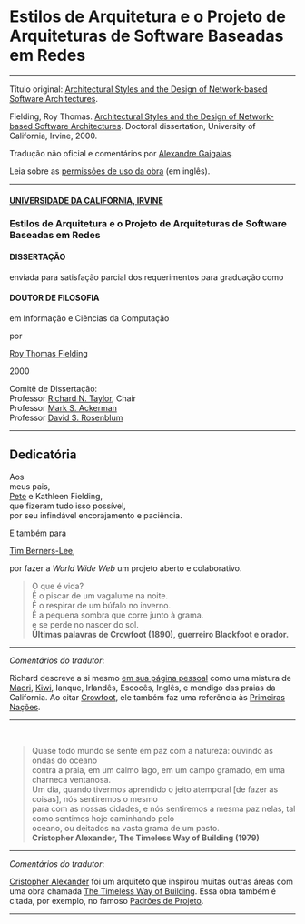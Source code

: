 Estilos de Arquitetura e o Projeto de Arquiteturas de Software Baseadas em Redes
====================

---

Título original: [Architectural Styles and the Design of Network-based Software Architectures](https://www.ics.uci.edu/~fielding/pubs/dissertation/top.htm).

Fielding, Roy Thomas. [Architectural Styles and the Design of Network-based Software Architectures](https://www.ics.uci.edu/~fielding/pubs/dissertation/faq.htm). Doctoral dissertation, University of California, Irvine, 2000.

Tradução não oficial e comentários por [Alexandre Gaigalas](http://gaigalas.net). 

Leia sobre as [permissões de uso da obra](https://www.ics.uci.edu/~fielding/pubs/dissertation/faq.htm) (em inglês).

---

#### [UNIVERSIDADE DA CALIFÓRNIA, IRVINE](https://pt.wikipedia.org/wiki/Universidade_da_Calif%C3%B3rnia)
### Estilos de Arquitetura e o Projeto de Arquiteturas de Software Baseadas em Redes

#### DISSERTAÇÃO

enviada para satisfação parcial dos requerimentos para graduação como

#### DOUTOR DE FILOSOFIA

em Informação e Ciências da Computação

por

[Roy Thomas Fielding](https://www.ics.uci.edu/~fielding/)

2000



Comitê de Dissertação:<br>
Professor [Richard N. Taylor](http://www.ics.uci.edu/~taylor/), Chair<br>
Professor [Mark S. Ackerman](https://www.eecs.umich.edu/eecs/faculty/eecsfaculty.html?uniqname=ackerm)<br>
Professor [David S. Rosenblum](http://www.comp.nus.edu.sg/~david/)<br>

---

## Dedicatória

Aos<br>
meus pais,<br>
[Pete](http://www.faculty.uci.edu/profile.cfm?faculty_id=2352) e Kathleen Fielding,<br>
que fizeram tudo isso possível,<br>
por seu infindável encorajamento e paciência.<br>

E também para<br>

[Tim Berners-Lee](https://pt.wikipedia.org/wiki/Tim_Berners-Lee),<br>

por fazer a _World Wide Web_ um projeto aberto e colaborativo.


> O que é vida?<br>
> É o piscar de um vagalume na noite.<br>
> É o respirar de um búfalo no inverno.<br>
> É a pequena sombra que corre junto à grama.<br>
> e se perde no nascer do sol.<br>
> **Últimas palavras de Crowfoot (1890), guerreiro Blackfoot e orador.**

---

*Comentários do tradutor*:

Richard descreve a si mesmo [em sua página pessoal](https://www.ics.uci.edu/~fielding/) como uma mistura de [Maori](https://en.wikipedia.org/wiki/M%C4%81ori_people), [Kiwi](https://en.wikipedia.org/wiki/Kiwi_%28people%29), Ianque, Irlandês, Escocês, Inglês, e mendigo das praias da California. Ao citar [Crowfoot](https://en.wikipedia.org/wiki/Crowfoot), ele também faz uma referência às [Primeiras Nações](https://pt.wikipedia.org/wiki/Primeiras_Na%C3%A7%C3%B5es).

---

&nbsp;

> Quase todo mundo se sente em paz com a natureza: ouvindo as ondas do oceano<br>
> contra a praia, em um calmo lago, em um campo gramado, em uma charneca ventanosa.<br>
> Um dia, quando tivermos aprendido o jeito atemporal [de fazer as coisas], nós sentiremos o mesmo<br>
> para com as nossas cidades, e nós sentiremos a mesma paz nelas, tal como sentimos hoje caminhando pelo<br>
> oceano, ou deitados na vasta grama de um pasto.<br>
> **Cristopher Alexander, The Timeless Way of Building (1979)**

---

*Comentários do tradutor*:

[Cristopher Alexander](https://pt.wikipedia.org/wiki/Christopher_Alexander) foi um arquiteto que inspirou muitas outras áreas com uma obra chamada [The Timeless Way of Building](https://en.wikipedia.org/wiki/The_Timeless_Way_of_Building). Essa obra também é citada, por exemplo, no famoso [Padrões de Projeto](https://en.wikipedia.org/wiki/Design_Patterns).

---